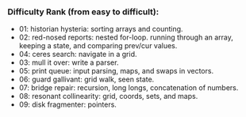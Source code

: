 ### Difficulty Rank (from easy to difficult):

- 01: historian hysteria: sorting arrays and counting.
- 02: red-nosed reports: nested for-loop. running through an array, keeping a state, and comparing prev/cur values.
- 04: ceres search: navigate in a grid.
- 03: mull it over: write a parser.
- 05: print queue: input parsing, maps, and swaps in vectors.
- 06: guard gallivant: grid walk, seen state.
- 07: bridge repair: recursion, long longs, concatenation of numbers.
- 08: resonant collinearity: grid, coords, sets, and maps. 
- 09: disk fragmenter: pointers. 
